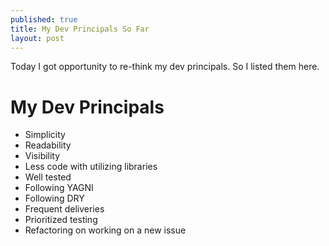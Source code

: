 ```yaml
---
published: true
title: My Dev Principals So Far
layout: post
---
```

Today I got opportunity to re-think my dev principals. So I listed them here.

# My Dev Principals
- Simplicity
- Readability
- Visibility
- Less code with utilizing  libraries
- Well tested
- Following YAGNI
- Following DRY
- Frequent deliveries
- Prioritized testing
- Refactoring on working on a new issue